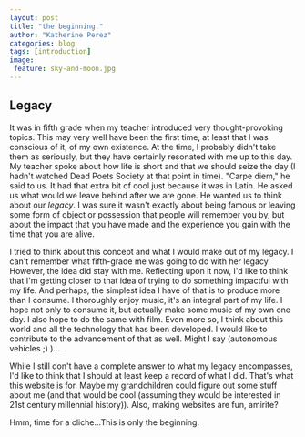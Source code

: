 ```yaml
---
layout: post
title: "the beginning."
author: "Katherine Perez"
categories: blog  
tags: [introduction]
image:
 feature: sky-and-moon.jpg
---
```


## Legacy
It was in fifth grade when my teacher introduced very thought-provoking topics. 
This may very well have been the first time, at least that I was conscious of it, of my own existence. 
At the time, I probably didn't take them as seriously, but they have certainly resonated with me up to 
this day. My teacher spoke about how life is short and that we should seize the day (I hadn't watched 
Dead Poets Society at that point in time). "Carpe diem," he said to us. It had that extra bit of cool 
just because it was in Latin.
He asked us what would we leave behind after we are gone. He wanted us to think about our *legacy*. 
I was sure it wasn't exactly about being famous or leaving some form of object or possession that people will remember you by, but about the impact that you have made and the experience you gain with the time that you are alive.

I tried to think about this concept and what I would make out of my legacy. I can't remember what fifth-grade me was going to do with her legacy. However, the idea did stay with me. Reflecting upon it now, 
I'd like to think that I'm getting closer to that idea of trying to do something impactful with my life.
And perhaps, the simplest idea I have of that is to produce more than I consume. I thoroughly enjoy 
music, it's an integral part of my life. I hope not only to consume it, but actually make some music 
of my own one day. I also hope to do the same with film. Even more so, I think about this world and all the technology that has been developed. I would like to contribute to the advancement of that as well. Might I say (autonomous vehicles ;) )...

While I still don't have a complete answer to what my legacy encompasses, I'd like to think that I 
should at least keep a record of what I did. That's what this website is for. Maybe my grandchildren 
could figure out some stuff about me (and that would be cool (assuming they would be interested in 21st century millennial history)). Also, making websites are fun, amirite?
 
Hmm, time for a cliche...This is only the beginning. 
